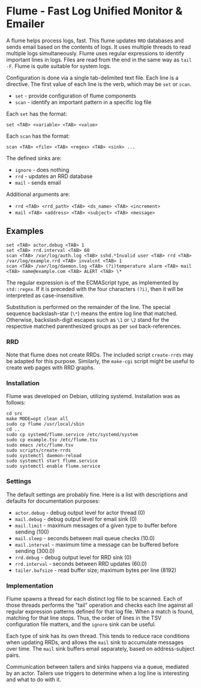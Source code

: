 # Flume - Fast Log Unified Monitor & Emailer

A flume helps process logs, fast.  This flume updates `RRD` databases and
sends email based on the contents of logs.  It uses multiple threads to
read multiple logs simultaneously.  Flume uses regular expressions to
identify important lines in logs.  Files are read from the end in the
same way as `tail -F`.  Flume is quite suitable for system logs.

Configuration is done via a single tab-delimited text file.  Each line is
a directive.  The first value of each line is the verb, which may be `set`
or `scan`.

- `set` - provide configuration of flume components
- `scan` - identify an important pattern in a specific log file

Each `set` has the format:
```
set <TAB> <variable> <TAB> <value>
```

Each `scan` has the format:
```
scan <TAB> <file> <TAB> <regex> <TAB> <sink> ...
```

The defined sinks are:

- `ignore` - does nothing
- `rrd` - updates an RRD database
- `mail` - sends email

Additional arguments are:

- `rrd <TAB> <rrd_path> <TAB> <ds_name> <TAB> <increment>`
- `mail <TAB> <address> <TAB> <subject> <TAB> <message>` 

## Examples
```
set <TAB> actor.debug <TAB> 1
set <TAB> rrd.interval <TAB> 60
scan <TAB> /var/log/auth.log <TAB> sshd.*Invalid user <TAB> rrd <TAB> /var/log/example.rrd <TAB> invalcnt <TAB> 1
scan <TAB> /var/log/daemon.log <TAB> (?i)temperature alarm <TAB> mail <TAB> name@example.com <TAB> ALERT <TAB> \*
```
The regular expression is of the ECMAScript type, as implemented by
`std::regex`.  If it is preceded with the four characters `(?i)`, then it will
be interpreted as case-insensitive.

Substitution is performed on the remainder of the line.  The special sequence
backslash-star (`\*`) means the entire log line that matched.  Otherwise,
backslash-digit escapes such as `\1` or `\2` stand for the respective matched
parenthesized groups as per `sed` back-references.

### RRD

Note that flume does not create RRDs.  The included script `create-rrds`
may be adapted for this purpose.  Similarly, the `make-cgi` script might
be useful to create web pages with RRD graphs.

### Installation

Flume was developed on Debian, utilizing systemd.  Installation was as
follows:
```
cd src
make MODE=opt clean all
sudo cp flume /usr/local/sbin
cd ..
sudo cp systemd/flume.service /etc/systemd/system
sudo cp example.tsv /etc/flume.tsv
sudo emacs /etc/flume.tsv
sudo scripts/create-rrds
sudo systemctl daemon-reload
sudo systemctl start flume.service
sudo systemctl enable flume.service
```

### Settings

The default settings are probably fine.
Here is a list with descriptions and defaults for documentation purposes:

- `actor.debug` - debug output level for actor thread (0)
- `mail.debug` - debug output level for email sink (0)
- `mail.limit` - maximum messages of a given type to buffer before sending (100)
- `mail.sleep` - seconds between mail queue checks (10.0)
- `mail.interval` - maximum time a message can be buffered before sending (300.0)
- `rrd.debug` - debug output level for RRD sink (0)
- `rrd.interval` - seconds between RRD updates (60.0)
- `tailer.bufsize` - read buffer size; maximum bytes per line (8192)

### Implementation

Flume spawns a thread for each distinct log file to be scanned.  Each of
those threads performs the "tail" operation and checks each line against
all regular expression patterns defined for that log file.  When a match
is found, matching for that line stops.  Thus, the order of lines in the
TSV configuration file matters, and the `ignore` sink can be useful.

Each type of sink has its own thread.  This tends to reduce race conditions
when updating RRDs, and allows the `mail` sink to accumulate messages over
time.  The `mail` sink buffers email separately, based on address-subject
pairs.

Communication between tailers and sinks happens via a queue, mediated by
an actor.  Tailers use triggers to determine when a log line is interesting
and what to do with it.
